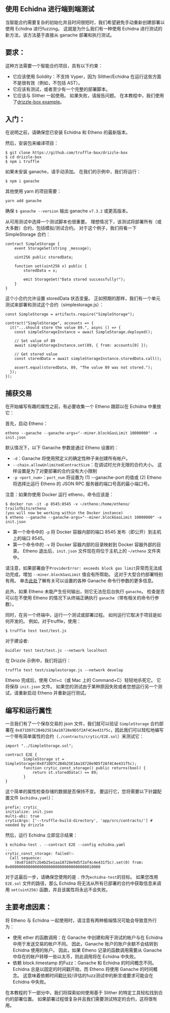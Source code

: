 ## 使用 Echidna 进行端到端测试
当智能合约需要复杂的初始化并且时间很短时，我们希望避免手动重新创建部署以使用 Echidna 进行fuzzing。 这就是为什么我们有一种使用 Echidna 进行测试的新方法，该方法基于直接从 ganache 部署和执行测试。

## 要求：
这种方法需要一个智能合约项目，具有以下约束：

- 它应该使用 Solidity：不支持 Vyper，因为 Slither/Echidna 在运行这些方面不是很有效（例如，不包括 AST）。
- 它应该有测试，或者至少有一个完整的部署脚本。
- 它应该与 Slither 一起使用。 如果失败，请报告问题。
在本教程中，我们使用了[drizzle-box example](https://github.com/truffle-box/drizzle-box)。

## 入门：
在说明之前，请确保您已安装 Echidna 和 Etheno 的最新版本。

然后，安装包来编译项目：
```
$ git clone https://github.com/truffle-box/drizzle-box
$ cd drizzle-box
$ npm i truffle
```

如果未安装 ganache，请手动添加。 在我们的示例中，我们将运行：
```
$ npm i ganache
```
其他使用 yarn 的项目需要：
```
yarn add ganache
```
确保 `$ ganache --version` 输出 ganache `v7.3.2` 或更高版本。

从可用测试中选择一个测试脚本也很重要。 理想情况下，该测试将部署所有（或大多数）合约，包括模拟/测试合约。 对于这个例子，我们将看一下 SimpleStorage 合约：
```
contract SimpleStorage {
    event StorageSet(string _message);

    uint256 public storedData;

    function set(uint256 x) public {
        storedData = x;

        emit StorageSet("Data stored successfully!");
    }
}
```
这个小合约允许设置 storedData 状态变量。 正如预期的那样，我们有一个单元测试来部署和测试这个合约（simplestorage.js）：
```
const SimpleStorage = artifacts.require("SimpleStorage");

contract("SimpleStorage", accounts => {
  it("...should store the value 89.", async () => {
    const simpleStorageInstance = await SimpleStorage.deployed();

    // Set value of 89
    await simpleStorageInstance.set(89, { from: accounts[0] });

    // Get stored value
    const storedData = await simpleStorageInstance.storedData.call();

    assert.equal(storedData, 89, "The value 89 was not stored.");
  });
});
```
## 捕获交易
在开始编写有趣的属性之前，有必要收集一个 Etheno 跟踪以在 Echidna 中重放它：

首先，启动 Etheno：
```
etheno --ganache --ganache-args="--miner.blockGasLimit 10000000" -x init.json
```
默认情况下，以下 Ganache 参数是通过 Etheno 设置的：

- `-d`：Ganache 将使用预定义的确定性种子来创建所有帐户。
- `--chain.allowUnlimitedContractSize`：在调试时允许无限的合约大小。 这样设置是为了对要部署的合约没有大小限制
- `-p <port_num>`：`port_num` 将设置为 
    (1) --ganache-port 的值或 
    (2) Etheno 将选择比运行 Etheno 的 JSON RPC 服务器的端口号高的最小端口号。

注意：如果你使用 Docker 运行 etheno，命令应该是：
```
$ docker run -it -p 8545:8545 -v ~/etheno:/home/etheno/ trailofbits/etheno
(you will now be working within the Docker instance)
$ etheno --ganache --ganache-args="--miner.blockGasLimit 10000000" -x init.json
```

- 第一个命令中的 `-p` 将 Docker 容器内部的端口 8545 发布（即公开）到主机上的端口 8545。
- 第一个命令中的 `-v` 将 Docker 容器内部的目录映射到 Docker 容器外部的目录。 Etheno 退出后，`init.json` 文件现在将位于主机上的 `~/etheno` 文件夹中。

请注意，如果部署由于`ProviderError: exceeds block gas limit`异常而无法成功完成，增加 `--miner.blockGasLimit` 值会有所帮助。 这对于大型合约部署特别有用。 单击[此处](https://www.npmjs.com/package/ganache)了解有关可以设置的各种 Ganache 命令行参数的更多信息。

此外，如果 Etheno 未能产生任何输出，则它无法在后台执行 `ganache`。 检查是否可以在不使用 Etheno 的情况下从终端正确执行 `ganache`（带有相关的命令行参数）。

同时，在另一个终端中，运行一个测试或部署过程。 如何运行它取决于项目是如何开发的。 例如，对于truffle，使用：
```
$ truffle test test/test.js
```
对于建设者:
```
buidler test test/test.js --network localhost
```
在 Drizzle 示例中，我们将运行：
```
truffle test test/simplestorage.js --network develop
```
Etheno 完成后，使用 Ctrl+c（或 Mac 上的 Command+C）轻轻地杀死它。 它将保存 `init.json` 文件。 如果您的测试由于某种原因失败或者您想运行另一个测试，请重新启动 Etheno 并重新运行测试。

## 编写和运行属性
一旦我们有了一个保存交易的 json 文件，我们就可以验证 `SimpleStorage` 合约部署在 `0x871DD7C2B4b25E1Aa18728e9D5f2Af4C4e431f5c`，因此我们可以轻松地编写一个带有简单属性的合约（`./contracts/crytic/E2E.sol`）来测试它：
```
import "../SimpleStorage.sol";

contract E2E {
        SimpleStorage st = SimpleStorage(0x871DD7C2B4b25E1Aa18728e9D5f2Af4C4e431f5c);
        function crytic_const_storage() public returns(bool) {
            return st.storedData() == 89;
        }
}
```

这个简单的属性检查存储的数据是否保持不变。 要运行它，您将需要以下针鼹配置文件 (`echidna.yaml`)：
```
prefix: crytic_
initialize: init.json
multi-abi: true
cryticArgs: ['--truffle-build-directory', 'app/src/contracts/'] # needed by drizzle
```
然后，运行 Echidna 立即显示结果：
```
$ echidna-test . --contract E2E --config echidna.yaml
...
crytic_const_storage: failed!💥  
  Call sequence:
    (0x871dd7c2b4b25e1aa18728e9d5f2af4c4e431f5c).set(0) from: 0x0000000000000000000000000000000000010000
```
对于这最后一步，请确保您使用的是 `.` 作为`echidna-test`的目标。 如果您改用 `E2E.sol` 文件的路径，那么 Echidna 将无法从所有已部署的合约中获取信息来调用 `set(uint256)` 函数，并且该属性将永远不会失败。

## 主要考虑因素：
将 Etheno 与 Echidna 一起使用时，请注意有两种极端情况可能会导致意外行为：

- 使用 ether 的函数调用：在 Ganache 中创建和用于测试的帐户与在 Echidna 中用于发送交易的帐户不同。 因此，Ganache 账户的账户余额不会结转到 Echidna 使用的账户。 因此，如果 Etheno 记录的函数调用需要从 Ganache 中存在的帐户转移一些以太币，则此调用将在 Echidna 中失败。
- 依赖 block.timestamp 的Fuzz：Ganache 和 Echidna 的时间概念不同。 Echidna 总是以固定的时间戳开始，而 Etheno 将使用 Ganache 的时间概念。 这意味着依赖时间戳比较/评估的fuzz测试中的断言或要求可能会在 Echidna 中失败。
  
在本教程的下一部分中，我们将探索如何使用基于 Slither 的特定工具轻松找到合约的部署位置。 如果部署过程很复杂并且我们需要测试特定的合约，这将很有用。